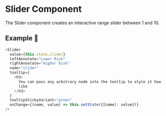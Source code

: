 # Slider Component

The Slider component creates an interactive range slider between 1 and 10.

## Example 🚀

```javascript
<Slider
  value={this.state.slider}
  leftAnnotate="Lower Risk"
  rightAnnotate="Higher Risk"
  name="slider"
  tooltip={
    <h3>
      You can pass any arbitrary node into the tooltip to style it how you'd
      like
    </h3>
  }
  tooltipStickyVariant="green"
  onChange={(name, value) => this.setState({[name]: value})}
/>
```
